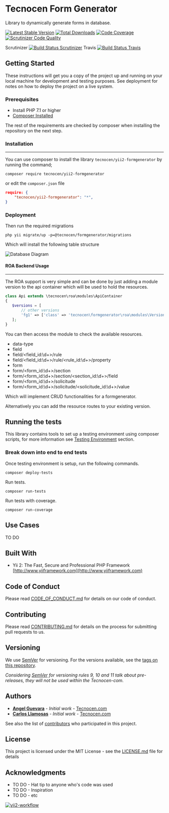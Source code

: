 Tecnocen Form Generator
=======================

Library to dynamically generate forms in database.

[![Latest Stable Version](https://poser.pugx.org/tecnocen/yii2-formgenerator/v/stable)](https://packagist.org/packages/tecnocen/yii2-formgenerator)
[![Total Downloads](https://poser.pugx.org/tecnocen/yii2-formgenerator/downloads)](https://packagist.org/packages/tecnocen/yii2-formgenerator)
[![Code Coverage](https://scrutinizer-ci.com/g/tecnocen-com/yii2-formgenerator/badges/coverage.png?b=master)](https://scrutinizer-ci.com/g/tecnocen-com/yii2-formgenerator/?branch=master)
[![Scrutinizer Code Quality](https://scrutinizer-ci.com/g/tecnocen-com/yii2-formgenerator/badges/quality-score.png?b=master)](https://scrutinizer-ci.com/g/tecnocen-com/yii2-formgenerator/?branch=master)

Scrutinizer [![Build Status Scrutinizer](https://scrutinizer-ci.com/g/tecnocen-com/yii2-formgenerator/badges/build.png?b=master&style=flat)](https://scrutinizer-ci.com/g/tecnocen-com/yii2-formgenerator/build-status/master)
Travis [![Build Status Travis](https://travis-ci.org/tecnocen-com/yii2-formgenerator.svg?branch=master&style=flat?style=for-the-badge)](https://travis-ci.org/tecnocen-com/yii2-formgenerator)

## Getting Started

These instructions will get you a copy of the project up and running on your local machine for development and testing purposes. See deployment for notes on how to deploy the project on a live system.

### Prerequisites

- Install PHP 7.1 or higher
- [Composer Installed](https://getcomposer.org/doc/00-intro.md)

The rest of the requirements are checked by composer when installing the
repository on the next step.

### Installation
----------------

You can use composer to install the library `tecnocen/yii2-formgenerator` by running
the command;

`composer require tecnocen/yii2-formgenerator`

or edit the `composer.json` file

```json
require: {
    "tecnocen/yii2-formgenerator": "*",
}
```

### Deployment

Then run the required migrations

`php yii migrate/up -p=@tecnocen/formgenerator/migrations`

Which will install the following table structure

![Database Diagram](diagram.png)


#### ROA Backend Usage
-----------------

The ROA support is very simple and can be done by just adding a module version
to the api container which will be used to hold the resources.

```php
class Api extends \tecnocen\roa\modules\ApiContainer
{
   $versions = [
       // other versions
       'fg1' => ['class' => 'tecnocen\formgenerator\roa\modules\Version'],
   ];
}
```

You can then access the module to check the available resources.

- data-type
- field
- field/<field_id:\d+>/rule
- field/<field_id:\d+>/rule/<rule_id:\d+>/property
- form
- form/<form_id:\d+>/section
- form/<form_id:\d+>/section/<section_id:\d+>/field
- form/<form_id:\d+>/solicitude
- form/<form_id:\d+>/solicitude/<solicitude_id:\d+>/value

Which will implement CRUD functionalities for a formgenerator.

Alternatively you can add the resource routes to your existing version.

## Running the tests

This library contains tools to set up a testing environment using composer scripts, for more information see [Testing Environment](https://github.com/tecnocen-com/yii2-formgenerator/blob/master/CONTRIBUTING.md) section.

### Break down into end to end tests

Once testing environment is setup, run the following commands.

```
composer deploy-tests
```

Run tests.

```
composer run-tests
```

Run tests with coverage.

```
composer run-coverage
```

## Use Cases

TO DO

## Built With

* Yii 2: The Fast, Secure and Professional PHP Framework [http://www.yiiframework.com](http://www.yiiframework.com)

## Code of Conduct

Please read [CODE_OF_CONDUCT.md](https://github.com/tecnocen-com/yii2-formgenerator/blob/master/CODE_OF_CONDUCT.md) for details on our code of conduct.

## Contributing

Please read [CONTRIBUTING.md](https://github.com/tecnocen-com/yii2-formgenerator/blob/master/CONTRIBUTING.md) for details on the process for submitting pull requests to us.

## Versioning

We use [SemVer](http://semver.org/) for versioning. For the versions available, see the [tags on this repository](https://github.com/tecnocen-com/yii2-formgenerator/tags).

_Considering [SemVer](http://semver.org/) for versioning rules 9, 10 and 11 talk about pre-releases, they will not be used within the Tecnocen-com._

## Authors

* [**Angel Guevara**](https://github.com/Faryshta) - *Initial work* - [Tecnocen.com](https://github.com/Tecnocen-com)
* [**Carlos Llamosas**](https://github.com/neverabe) - *Initial work* - [Tecnocen.com](https://github.com/Tecnocen-com)

See also the list of [contributors](https://github.com/tecnocen-com/yii2-formgenerator/graphs/contributors) who participated in this project.

## License

This project is licensed under the MIT License - see the [LICENSE.md](LICENSE.md) file for details

## Acknowledgments

* TO DO - Hat tip to anyone who's code was used
* TO DO - Inspiration
* TO DO - etc

[![yii2-workflow](https://img.shields.io/badge/Powered__by-Tecnocen.com-orange.svg?style=for-the-badge)](https://www.tecnocen.com/)

